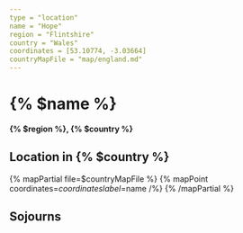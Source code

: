 ```yaml
---
type = "location"
name = "Hope"
region = "Flintshire"
country = "Wales"
coordinates = [53.10774, -3.03664]
countryMapFile = "map/england.md"
---
```


# {% $name %}

**{% $region %}, {% $country %}**

## Location in {% $country %}

{% mapPartial file=$countryMapFile %}
  {% mapPoint coordinates=$coordinates label=$name /%}
{% /mapPartial %}

## Sojourns
